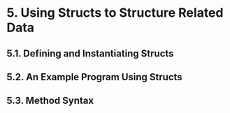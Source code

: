 # 5. Using Structs to Structure Related Data

## 5.1. Defining and Instantiating Structs

## 5.2. An Example Program Using Structs

## 5.3. Method Syntax
